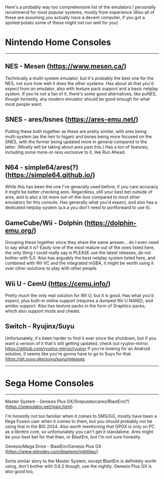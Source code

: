 Here's a probably way too comprehensive list of the emulators I personally recommend for most popular systems, mostly from experience
(Also all of these are assuming you actually have a decent computer, if you got a spoiled potato some of these might not run well for you)

# Nintendo Home Consoles
---

## NES - Mesen (https://www.mesen.ca/)

Technically a multi-system emulator, but it's probably the best one for the NES, not sure how well it does the other systems.
Has about all that you'd expect from an emulator, also with texture pack support and a basic netplay system. 
If you're not a fan of it, there's some good alternatives, like puNES, though honestly, any modern emulator should be good enough for what most people want.

## SNES - ares/bsnes (https://ares-emu.net/)

Putting these both together as these are pretty similar, with ares being multi-system (as the heir to higan) and bsnes being more focused on the SNES, 
with the former being updated more in general compared to the latter. (Mostly will be taking about ares past this.)
Has a ton of features, including some more-or-less exclusive to it, like Run Ahead.

## N64 - simple64/ares(?) (https://simple64.github.io/)

While this has been the one I've generally used before, if you care accuracy it might be better checking ares. 
Regardless, still your best bet outside of ares, and is also a lot more out-of-the-box compared to most other emulators for this console.
Has generally what you'd expect, and also has a dedicated netplay system (a.k.a you don't need to portforward to use it).

## GameCube/Wii - Dolphin (https://dolphin-emu.org/)

Grouping these together since they share the same answer... do I even need to say what it is?
Easily one of the most mature out of the ones listed here, the only thing I could really say is PLEASE use the latest releases, do not bother with 5.0.
Also has arguably the best netplay system listed here, and combined with Wii VC and the integrated mGBA, 
it might be worth using it over other solutions to play with other people.

## Wii U - CemU (https://cemu.info/)

Pretty much the only real solution for Wii U, but it is good.
Has what you'd expect, plus built-in online support (requires a dumped Wii U NAND), and amiibo support.
Also has texture packs in the form of Graphics packs, which also support mods and cheats.

## Switch - Ryujinx/Suyu

Unfortunately, it's been harder to find it ever since the shutdown, 
but if you want a version of it that's still getting updated, check out ryujinx-mirror.
https://github.com/ryujinx-mirror/ryujinx
If you're looking for an Android solution, it seems like you're gonna have to go to Suyu for that.
https://git.suyu.dev/suyu/suyu/releases

---


# Sega Home Consoles
---

Master System - Genesis Plus GX/Snepulator/ares/BlastEm(?) (https://snepulator.net/main.html)

I'm honestly not too familiar when it comes to SMS/GG, mostly have been a Kega Fusion user when it comes to them, 
but you should probably not be using that in the BIG 2024.
Also worth mentioning that GPGX is only on PC as a libretro core, so unfortunately you can't get it standalone.
Ares might be your best bet for that then, or BlastEm, but I'm not sure honestly

Genesis/Mega Drive - BlastEm/Genesis Plus GX (https://www.retrodev.com/blastem/nightlies/)

Sorta similar story to the Master System, except BlastEm is definitely worth using, don't bother with 0.6.2 though, use the nightly.
Genesis Plus GX is also good too,